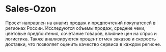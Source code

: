 # Sales-Ozon
Проект направлен на анализ продаж и предпочтений покупателей в регионах России. Исследуются объемы продаж, средние чеки, цветовые предпочтения, сочетание товаров, влияние цен на спрос и логистика. Также анализируются процент отмен заказов и скорость доставки, что позволяет оценить качество сервиса в каждом регионе.
